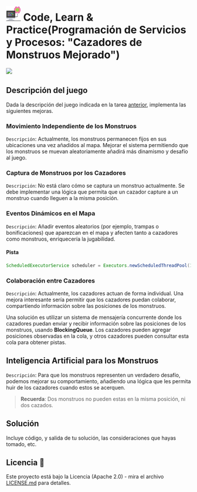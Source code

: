 # <img src=../../../../images/computer.png width="40"> Code, Learn & Practice(Programación de Servicios y Procesos: "Cazadores de Monstruos Mejorado")

<img src="https://i.ytimg.com/vi/t-tfbMcZ8Hc/maxresdefault.jpg" width="300px">

## Descripción del juego

Dada la descripción del juego indicada en la tarea [anterior](../tarea-2/README.md), implementa las siguientes mejoras.

### Movimiento Independiente de los Monstruos

`Descripción`: Actualmente, los monstruos permanecen fijos en sus ubicaciones una vez añadidos al mapa. Mejorar el sistema permitiendo que los monstruos se muevan aleatoriamente añadirá más dinamismo y desafío al juego.

### Captura de Monstruos por los Cazadores

`Descripción`: No está claro cómo se captura un monstruo actualmente. Se debe implementar una lógica que permita que un cazador capture a un monstruo cuando lleguen a la misma posición.

### Eventos Dinámicos en el Mapa

`Descripción`: Añadir eventos aleatorios (por ejemplo, trampas o bonificaciones) que aparezcan en el mapa y afecten tanto a cazadores como monstruos, enriquecería la jugabilidad.

#### **Pista**

```java
ScheduledExecutorService scheduler = Executors.newScheduledThreadPool(1);
```

### Colaboración entre Cazadores

`Descripción`: Actualmente, los cazadores actuan de forma individual. Una mejora interesante sería permitir que los cazadores puedan colaborar, compartiendo información sobre las posiciones de los monstruos.

Una solución es utilizar un sistema de mensajería concurrente donde los cazadores puedan enviar y recibir información sobre las posiciones de los monstruos, usando **BlockingQueue**. Los cazadores pueden agregar posiciones observadas en la cola, y otros cazadores pueden consultar esta cola para obtener pistas.

## Inteligencia Artificial para los Monstruos

`Descripción`: Para que los monstruos representen un verdadero desafío, podemos mejorar su comportamiento, añadiendo una lógica que les permita huir de los cazadores cuando estos se acerquen.

> **Recuerda**: Dos monstruos no pueden estas en la misma posición, ni dos cazados.

## Solución

Incluye código, y salida de tu solución, las consideraciones que hayas tomado, etc.

## Licencia 📄

Este proyecto está bajo la Licencia (Apache 2.0) - mira el archivo [LICENSE.md]([../../../LICENSE.md](https://github.com/jpexposito/code-learn-practice/blob/main/LICENSE)) para detalles.

